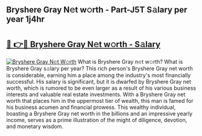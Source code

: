 ## Bryshere Gray N𝚎t w𝚘rth - Part-J5T S𝚊lary per year 1j4hr

# <h2><a href="http://gc1alu.nevu.top/?p=Bryshere+Gray">🔗 👉🔴 Bryshere Gray N𝚎t w𝚘rth - S𝚊lary</a></h2>

[![Bryshere Gray N𝚎t W𝚘rth](https://i.imgur.com/Oavwk0R.jpeg)](http://gc1alu.nevu.top/?p=Bryshere+Gray)
What is Bryshere Gray n𝚎t w𝚘rth? What is Bryshere Gray s𝚊lary per year?
This rich person's Bryshere Gray net worth is considerable, earning him a place among the industry's most financially successful. His salary is significant, but it is dwarfed by Bryshere Gray net worth, which is rumored to be even larger as a result of his various business interests and valuable real estate investments. With a Bryshere Gray net worth that places him in the uppermost tier of wealth, this man is famed for his business acumen and financial prowess. This wealthy individual, boasting a Bryshere Gray net worth in the billions and an impressive yearly income, serves as a prime illustration of the might of diligence, devotion, and monetary wisdom.
